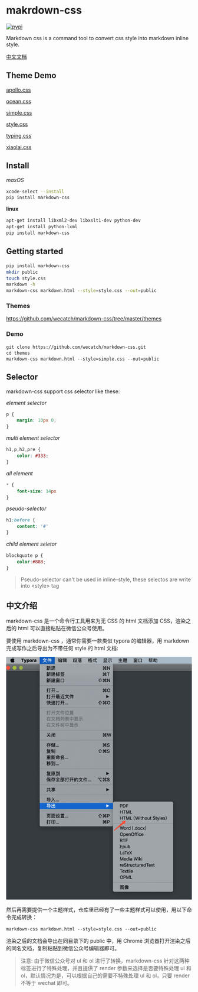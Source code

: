 makrdown-css
=========

[![pypi](https://img.shields.io/pypi/v/markdown_css.svg)](https://pypi.python.org/pypi/markdown-css)

Markdown css is a command tool to convert css style into markdown inline style.

[中文文档](README-zh_cn.md)

## Theme Demo

[apollo.css](http://wecatch.me/markdown-css/themes/apollo.html)

[ocean.css](http://wecatch.me/markdown-css/themes/ocean.html)

[simple.css](http://wecatch.me/markdown-css/themes/simple.html)

[style.css](http://wecatch.me/markdown-css/themes/style.html)

[typing.css](http://wecatch.me/markdown-css/themes/typing.html)

[xiaolai.css](http://wecatch.me/markdown-css/themes/xiaolai.html)



## Install

*maxOS*

```bash
xcode-select --install
pip install markdown-css
```

**linux**

```bash
apt-get install libxml2-dev libxslt1-dev python-dev
apt-get install python-lxml
pip install markdown-css
```

## Getting started

```bash
pip install markdown-css
mkdir public
touch style.css
markdown -h
markdown-css markdown.html --style=style.css --out=public
```

### Themes

https://github.com/wecatch/markdown-css/tree/master/themes

### Demo

```
git clone https://github.com/wecatch/markdown-css.git
cd themes
markdown-css markdown.html --style=simple.css --out=public
```

## Selector

markdown-css support css selector like these:

*element selector*

```css
p {
    margin: 10px 0;
}
```


*multi element selector*

```css
h1,p,h2,pre {
    color: #333;
}
```

*all element*

```css
* {
    font-size: 14px
}
```

*pseudo-selector*

```css
h1:before {
    content: '#'
}
```

*child element seletor*

```css
blockquote p {
    color:#888;
}

```
> Pseudo-selector can't be used in inline-style, these selectos are write into \<style\> tag

## 中文介绍

markdown-css 是一个命令行工具用来为无 CSS 的 html 文档添加 CSS，渲染之后的 html 可以直接粘贴在微信公众号使用。

要使用 markdown-css ，通常你需要一款类似 typora 的编辑器，用 markdown 完成写作之后导出为不带任何 style 的 html 文档:

![](desc.png)

然后再需要提供一个主题样式，仓库里已经有了一些主题样式可以使用，用以下命令完成转换：

```shell
markdown-css markdown.html --style=style.css --out=public
```

渲染之后的文档会导出在同目录下的 public 中，用 Chrome 浏览器打开渲染之后的同名文档，复制粘贴到微信公众号编辑器即可。

> 注意: 由于微信公众号对 ul 和 ol 进行了转换，markdown-css 针对这两种标签进行了特殊处理，并且提供了 render 参数来选择是否要特殊处理 ul 和 ol，默认情况为是，可以根据自己的需要不特殊处理 ul 和 ol，只要 render 不等于 wechat 即可。